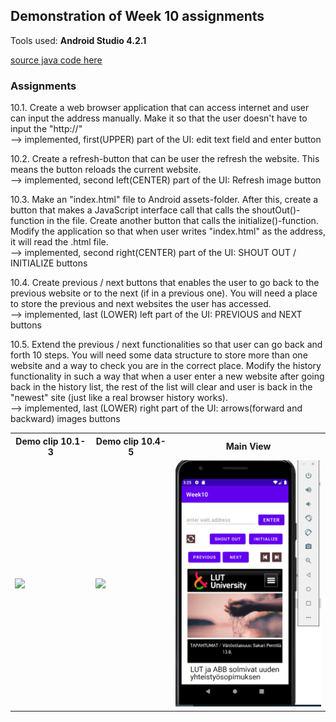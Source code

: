 ## Demonstration of Week 10 assignments   

Tools used: **Android Studio 4.2.1**   

[source java code here](https://github.com/saugkim/Olio2021s_LUT/blob/main/Week10/app/src/main/java/org/lut/week10) 

### Assignments  
10.1. Create a web browser application that can access internet and user can input the address manually. Make it so that the user doesn't have to input the "http://"  
--> implemented, first(UPPER) part of the UI: edit text field and enter button  


10.2. Create a refresh-button that can be user the refresh the website. This means the button reloads the current website.  
--> implemented, second left(CENTER) part of the UI: Refresh image button  

10.3. Make an "index.html" file to Android assets-folder. After this, create a button that makes a JavaScript interface call that calls the shoutOut()-function in the file. Create another button that calls the initialize()-function. Modify the application so that when user writes "index.html" as the address, it will read the .html file.  
--> implemented, second right(CENTER) part of the UI: SHOUT OUT / INITIALIZE buttons  


10.4. Create previous / next buttons that enables the user to go back to the previous website or to the next (if in a previous one). You will need a place to store the previous and next websites the user has accessed.  
--> implemented, last (LOWER) left part of the UI: PREVIOUS and NEXT buttons  

10.5. Extend the previous / next functionalities so that user can go back and forth 10 steps. You will need some data structure to store more than one website and a way to check you are in the correct place. Modify the history functionality in such a way that when a user enter a new website after going back in the history list, the rest of the list will clear and user is back in the "newest" site (just like a real browser history works).  
--> implemented, last (LOWER) right part of the UI: arrows(forward and backward) images buttons  


<table>
  <tr>
    <th>Demo clip 10.1-3</th>
    <th>Demo clip 10.4-5</th>
    <th>Main View</th>
  </tr>
  <tr>
    <td><img src="https://github.com/saugkim/Olio2021s_LUT/blob/main/Images/week10_1.gif" width="250"/></td>
    <td><img src="https://github.com/saugkim/Olio2021s_LUT/blob/main/Images/week10_2.gif" width="250"/></td>
    <td><img src="https://github.com/saugkim/Olio2021s_LUT/blob/main/Images/week10.PNG" width="250"/></td>
  </tr>
</table>


